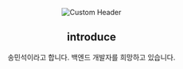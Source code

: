 <div align=center>

![Custom Header](https://example.com/path/to/your/image.jpg)




## introduce
송민석이라고 합니다.
백엔드 개발자를 희망하고 있습니다.
